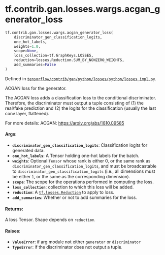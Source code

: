 <div itemscope itemtype="http://developers.google.com/ReferenceObject">
<meta itemprop="name" content="tf.contrib.gan.losses.wargs.acgan_generator_loss" />
<meta itemprop="path" content="Stable" />
</div>

# tf.contrib.gan.losses.wargs.acgan_generator_loss

``` python
tf.contrib.gan.losses.wargs.acgan_generator_loss(
    discriminator_gen_classification_logits,
    one_hot_labels,
    weights=1.0,
    scope=None,
    loss_collection=tf.GraphKeys.LOSSES,
    reduction=losses.Reduction.SUM_BY_NONZERO_WEIGHTS,
    add_summaries=False
)
```



Defined in [`tensorflow/contrib/gan/python/losses/python/losses_impl.py`](https://www.tensorflow.org/code/tensorflow/contrib/gan/python/losses/python/losses_impl.py).

ACGAN loss for the generator.

The ACGAN loss adds a classification loss to the conditional discriminator.
Therefore, the discriminator must output a tuple consisting of
  (1) the real/fake prediction and
  (2) the logits for the classification (usually the last conv layer,
      flattened).

For more details:
  ACGAN: https://arxiv.org/abs/1610.09585

#### Args:

* <b>`discriminator_gen_classification_logits`</b>: Classification logits for generated
    data.
* <b>`one_hot_labels`</b>: A Tensor holding one-hot labels for the batch.
* <b>`weights`</b>: Optional `Tensor` whose rank is either 0, or the same rank as
    `discriminator_gen_classification_logits`, and must be broadcastable to
    `discriminator_gen_classification_logits` (i.e., all dimensions must be
    either `1`, or the same as the corresponding dimension).
* <b>`scope`</b>: The scope for the operations performed in computing the loss.
* <b>`loss_collection`</b>: collection to which this loss will be added.
* <b>`reduction`</b>: A <a href="../../../../../tf/losses/Reduction.md"><code>tf.losses.Reduction</code></a> to apply to loss.
* <b>`add_summaries`</b>: Whether or not to add summaries for the loss.


#### Returns:

A loss Tensor. Shape depends on `reduction`.


#### Raises:

* <b>`ValueError`</b>: if arg module not either `generator` or `discriminator`
* <b>`TypeError`</b>: if the discriminator does not output a tuple.